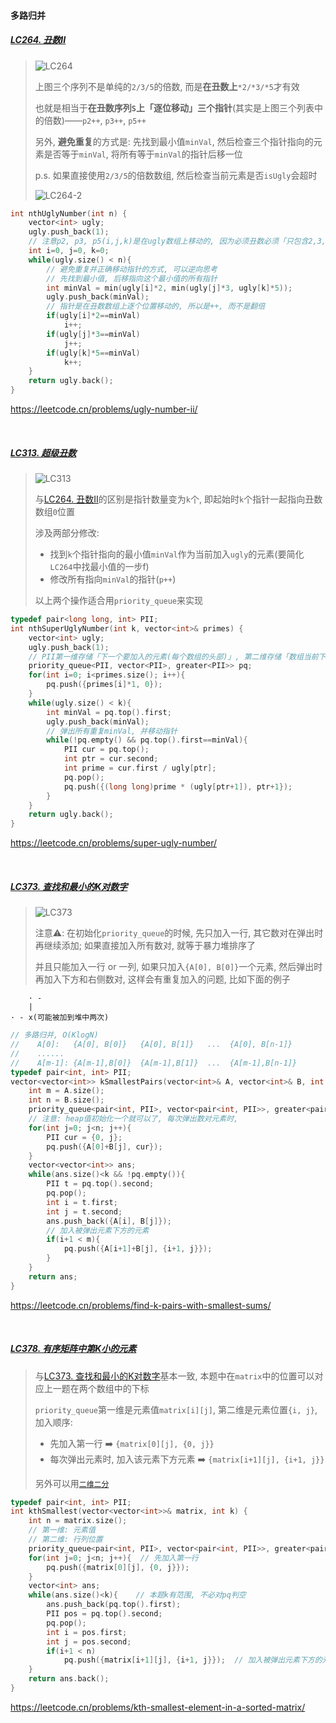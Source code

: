 #### 多路归并

##### [LC264. 丑数II](/workspace/264.%E4%B8%91%E6%95%B0-ii.cpp)
> ![LC264](/appendix/LC264.png)
>
> 上图三个序列不是单纯的`2/3/5`的倍数, 而是**在丑数上**`*2/*3/*5`才有效
> 
> 也就是相当于**在丑数序列`S`上「逐位移动」三个指针**(其实是上图三个列表中的倍数)——`p2++`, `p3++`, `p5++`
> 
> 另外, **避免重复**的方式是: 先找到最小值`minVal`, 然后检查三个指针指向的元素是否等于`minVal`, 将所有等于`minVal`的指针后移一位
> 
> p.s. 如果直接使用`2/3/5`的倍数数组, 然后检查当前元素是否`isUgly`会超时
> 
> ![LC264-2](/appendix/LC264-2.png)

```CPP
int nthUglyNumber(int n) {
    vector<int> ugly;
    ugly.push_back(1);
    // 注意p2, p3, p5(i,j,k)是在ugly数组上移动的, 因为必须丑数必须「只包含2,3,5作为质因数」
    int i=0, j=0, k=0;
    while(ugly.size() < n){
        // 避免重复并正确移动指针的方式, 可以逆向思考
        // 先找到最小值, 后移指向这个最小值的所有指针
        int minVal = min(ugly[i]*2, min(ugly[j]*3, ugly[k]*5));
        ugly.push_back(minVal);
        // 指针是在丑数数组上逐个位置移动的, 所以是++, 而不是翻倍
        if(ugly[i]*2==minVal)
            i++;
        if(ugly[j]*3==minVal)
            j++;
        if(ugly[k]*5==minVal)
            k++;
    }
    return ugly.back();
}
```
https://leetcode.cn/problems/ugly-number-ii/

<br/>

##### [LC313. 超级丑数](/workspace/313.%E8%B6%85%E7%BA%A7%E4%B8%91%E6%95%B0.cpp)
> ![LC313](/appendix/LC313.png)
> 
> 与[LC264. 丑数II](/markdown/%E4%B8%93%E9%A2%98%20-%20%E5%A4%9A%E8%B7%AF%E5%BD%92%E5%B9%B6.md#lc264-%E4%B8%91%E6%95%B0ii)的区别是指针数量变为`k`个, 即起始时`k`个指针一起指向丑数数组`0`位置
>
> 涉及两部分修改:
> - 找到`k`个指针指向的最小值`minVal`作为当前加入`ugly`的元素(要简化`LC264`中找最小值的一步f)
> - 修改所有指向`minVal`的指针(`p++`)
>
> 以上两个操作适合用`priority_queue`来实现

```CPP
typedef pair<long long, int> PII;
int nthSuperUglyNumber(int k, vector<int>& primes) {
    vector<int> ugly;
    ugly.push_back(1);
    // PII第一维存储「下一个要加入的元素(每个数组的头部)」, 第二维存储「数组当前下标」(指针)
    priority_queue<PII, vector<PII>, greater<PII>> pq;
    for(int i=0; i<primes.size(); i++){
        pq.push({primes[i]*1, 0});
    }
    while(ugly.size() < k){
        int minVal = pq.top().first;
        ugly.push_back(minVal);
        // 弹出所有重复minVal, 并移动指针
        while(!pq.empty() && pq.top().first==minVal){
            PII cur = pq.top();
            int ptr = cur.second;
            int prime = cur.first / ugly[ptr];
            pq.pop();
            pq.push({(long long)prime * (ugly[ptr+1]), ptr+1});
        }
    }
    return ugly.back();
}
```
https://leetcode.cn/problems/super-ugly-number/

<br/>

##### [LC373. 查找和最小的K对数字](/workspace/373.%E6%9F%A5%E6%89%BE%E5%92%8C%E6%9C%80%E5%B0%8F%E7%9A%84-k-%E5%AF%B9%E6%95%B0%E5%AD%97.cpp)
> ![LC373](/appendix/LC373.png)
> 
> 注意⚠️: 在初始化`priority_queue`的时候, 先只加入一行, 其它数对在弹出时再继续添加; 如果直接加入所有数对, 就等于暴力堆排序了
>
> 并且只能加入一行 or 一列, 如果只加入`{A[0], B[0]}`一个元素, 然后弹出时再加入下方和右侧数对, 这样会有重复加入的问题, 比如下面的例子

```
    · -
    |
· - x(可能被加到堆中两次)
```

```CPP
// 多路归并, O(KlogN)
//    A[0]:   {A[0], B[0]}   {A[0], B[1]}   ...  {A[0], B[n-1]}
//    ......
//    A[m-1]: {A[m-1],B[0]}  {A[m-1],B[1]}  ...  {A[m-1],B[n-1]}
typedef pair<int, int> PII;
vector<vector<int>> kSmallestPairs(vector<int>& A, vector<int>& B, int k) {
    int m = A.size();
    int n = B.size();
    priority_queue<pair<int, PII>, vector<pair<int, PII>>, greater<pair<int, PII>>> pq;
    // 注意: heap值初始化一个就可以了, 每次弹出数对元素时, 
    for(int j=0; j<n; j++){
        PII cur = {0, j};
        pq.push({A[0]+B[j], cur});
    }
    vector<vector<int>> ans;
    while(ans.size()<k && !pq.empty()){
        PII t = pq.top().second;
        pq.pop();
        int i = t.first;
        int j = t.second;
        ans.push_back({A[i], B[j]});
        // 加入被弹出元素下方的元素
        if(i+1 < m){
            pq.push({A[i+1]+B[j], {i+1, j}});
        }
    }
    return ans;
}
```
https://leetcode.cn/problems/find-k-pairs-with-smallest-sums/

<br/>

##### [LC378. 有序矩阵中第K小的元素](/workspace/378.%E6%9C%89%E5%BA%8F%E7%9F%A9%E9%98%B5%E4%B8%AD%E7%AC%AC-k-%E5%B0%8F%E7%9A%84%E5%85%83%E7%B4%A0.cpp)

> 与[LC373. 查找和最小的K对数字](/markdown/%E4%B8%93%E9%A2%98%20-%20%E5%A4%9A%E8%B7%AF%E5%BD%92%E5%B9%B6.md#lc373-%E6%9F%A5%E6%89%BE%E5%92%8C%E6%9C%80%E5%B0%8F%E7%9A%84k%E5%AF%B9%E6%95%B0%E5%AD%97)基本一致, 本题中在`matrix`中的位置可以对应上一题在两个数组中的下标
> 
> `priority_queue`第一维是元素值`matrix[i][j]`, 第二维是元素位置`{i, j}`, 加入顺序:
> - 先加入第一行 ➡️ `{matrix[0][j], {0, j}}`
> - 每次弹出元素时, 加入该元素下方元素 ➡️ `{matrix[i+1][j], {i+1, j}}`
>
> 另外可以用[`二维二分`](/workspace/378.%E6%9C%89%E5%BA%8F%E7%9F%A9%E9%98%B5%E4%B8%AD%E7%AC%AC-k-%E5%B0%8F%E7%9A%84%E5%85%83%E7%B4%A0-2.cpp)

```CPP
typedef pair<int, int> PII;
int kthSmallest(vector<vector<int>>& matrix, int k) {
    int n = matrix.size();
    // 第一维: 元素值
    // 第二维: 行列位置
    priority_queue<pair<int, PII>, vector<pair<int, PII>>, greater<pair<int, PII>>> pq;
    for(int j=0; j<n; j++){  // 先加入第一行
        pq.push({matrix[0][j], {0, j}});
    }
    vector<int> ans;
    while(ans.size()<k){    // 本题k有范围, 不必对pq判空
        ans.push_back(pq.top().first);
        PII pos = pq.top().second;
        pq.pop();
        int i = pos.first;
        int j = pos.second;
        if(i+1 < n)
            pq.push({matrix[i+1][j], {i+1, j}});  // 加入被弹出元素下方的元素
    }
    return ans.back();
}
```
https://leetcode.cn/problems/kth-smallest-element-in-a-sorted-matrix/